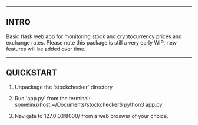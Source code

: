 
---------------------------------------------------------------------------------------------
INTRO
---------------------------------------------------------------------------------------------

Basic flask web app for monitoring stock and cryptocurrency prices and exchange rates.
Please note this package is still a very early WIP, new features will be added over time.


---------------------------------------------------------------------------------------------
QUICKSTART
---------------------------------------------------------------------------------------------

1. Unpackage the 'stockchecker' directory 
2. Run 'app.py' from the terminal:
   somelinuxhost:~/Documents/stockchecker$ python3 app.py

3. Navigate to 127.0.0.1:8000/ from a web broswer of your choice. 



